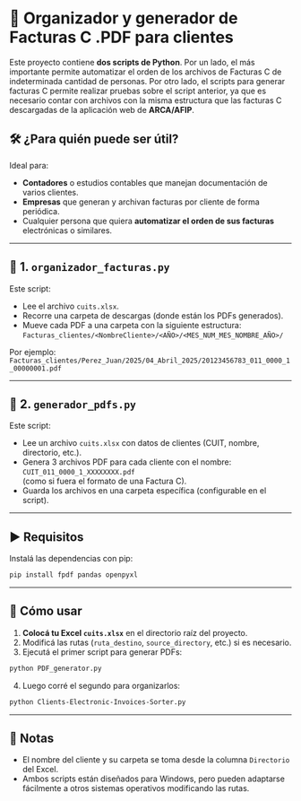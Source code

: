 # 💾 Organizador y generador de Facturas C .PDF para clientes


Este proyecto contiene **dos scripts de Python**. Por un lado, el más importante permite automatizar el orden de los archivos de Facturas C de indeterminada cantidad de personas. Por otro lado, el scripts para generar facturas C permite realizar pruebas sobre el script anterior, ya que es necesario contar con archivos con la misma estructura que las facturas C descargadas de la aplicación web de __ARCA/AFIP__.

## 🛠️ ¿Para quién puede ser útil?

Ideal para:
- **Contadores** o estudios contables que manejan documentación de varios clientes.
- **Empresas** que generan y archivan facturas por cliente de forma periódica.
- Cualquier persona que quiera **automatizar el orden de sus facturas** electrónicas o similares.
---
## 📂 1. `organizador_facturas.py`

Este script:

- Lee el archivo `cuits.xlsx`.
- Recorre una carpeta de descargas (donde están los PDFs generados).
- Mueve cada PDF a una carpeta con la siguiente estructura:  
  `Facturas_clientes/<NombreCliente>/<AÑO>/<MES_NUM_MES_NOMBRE_AÑO>/`

Por ejemplo:  
`Facturas_clientes/Perez_Juan/2025/04_Abril_2025/20123456783_011_0000_1_00000001.pdf`

---

## 📄 2. `generador_pdfs.py`

Este script:
- Lee un archivo `cuits.xlsx` con datos de clientes (CUIT, nombre, directorio, etc.).
- Genera 3 archivos PDF para cada cliente con el nombre:  
  `CUIT_011_0000_1_XXXXXXXX.pdf`  
  (como si fuera el formato de una Factura C).
- Guarda los archivos en una carpeta específica (configurable en el script).

---

## ▶️ Requisitos

Instalá las dependencias con pip:

```bash
pip install fpdf pandas openpyxl
```

---

## 🚀 Cómo usar

1. **Colocá tu Excel `cuits.xlsx`** en el directorio raíz del proyecto.
2. Modificá las rutas (`ruta_destino`, `source_directory`, etc.) si es necesario.
3. Ejecutá el primer script para generar PDFs:

```bash
python PDF_generator.py
```

4. Luego corré el segundo para organizarlos:

```bash
python Clients-Electronic-Invoices-Sorter.py
```

---

## 📌 Notas

- El nombre del cliente y su carpeta se toma desde la columna `Directorio` del Excel.
- Ambos scripts están diseñados para Windows, pero pueden adaptarse fácilmente a otros sistemas operativos modificando las rutas.

